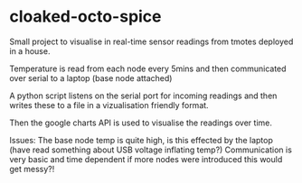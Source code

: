 # cloaked-octo-spice
Small project to visualise in real-time sensor readings from tmotes deployed in a house.

Temperature is read from each node every 5mins and then communicated over serial to a laptop (base node attached)

A python script listens on the serial port for incoming readings and then writes these to a file in a vizualisation friendly format.

Then the google charts API is used to visualise the readings over time.

Issues:
The base node temp is quite high, is this effected by the laptop (have read something about USB voltage inflating temp?)
Communication is very basic and time dependent if more nodes were introduced this would get messy?! 
